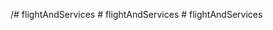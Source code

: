 /#   f l i g h t A n d S e r v i c e s  
 #   f l i g h t A n d S e r v i c e s  
 #   f l i g h t A n d S e r v i c e s  
 